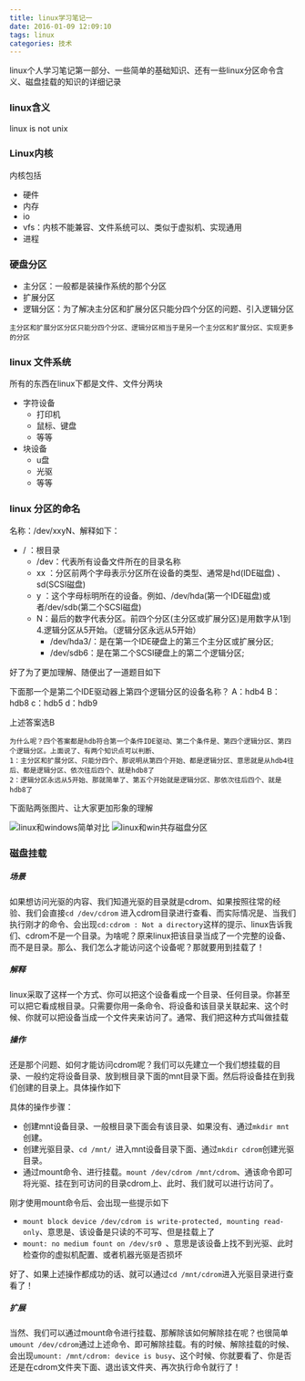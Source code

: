 ```yaml
---
title: linux学习笔记一
date: 2016-01-09 12:09:10
tags: linux
categories: 技术
---
```


linux个人学习笔记第一部分、一些简单的基础知识、还有一些linux分区命令含义、磁盘挂载的知识的详细记录<!-- more -->

### linux含义

linux is not unix

### Linux内核

内核包括

* 硬件
* 内存
* io
* vfs：内核不能兼容、文件系统可以、类似于虚拟机、实现通用
* 进程

### 硬盘分区
* 主分区：一般都是装操作系统的那个分区
* 扩展分区
* 逻辑分区：为了解决主分区和扩展分区只能分四个分区的问题、引入逻辑分区

```
主分区和扩展分区分区只能分四个分区、逻辑分区相当于是另一个主分区和扩展分区、实现更多的分区
```

### linux 文件系统
所有的东西在linux下都是文件、文件分两块
* 字符设备
	*  打印机
	*  鼠标、键盘 	
	*  等等
* 块设备
	* u盘
	* 光驱
	* 等等

### linux 分区的命名

名称：/dev/xxyN、解释如下：

* / ：根目录
	* /dev：代表所有设备文件所在的目录名称
	* xx ：分区前两个字母表示分区所在设备的类型、通常是hd(IDE磁盘) 、sd(SCSI磁盘)
	* y ：这个字母标明所在的设备。例如、/dev/hda(第一个IDE磁盘)或者/dev/sdb(第二个SCSI磁盘)
	* N：最后的数字代表分区。前四个分区(主分区或扩展分区)是用数字从1到4.逻辑分区从5开始。（逻辑分区永远从5开始）
		* /dev/hda3/：是在第一个IDE硬盘上的第三个主分区或扩展分区;
		* /dev/sdb6：是在第二个SCSI硬盘上的第二个逻辑分区;

好了为了更加理解、随便出了一道题目如下

下面那一个是第二个IDE驱动器上第四个逻辑分区的设备名称？
A：hdb4
B：hdb8
c：hdb5
d：hdb9

上述答案选B
```
为什么呢？四个答案都是hdb符合第一个条件IDE驱动、第二个条件是、第四个逻辑分区、第四个逻辑分区。上面说了、有两个知识点可以判断、
1：主分区和扩展分区、只能分四个、那说明从第四个开始、都是逻辑分区、意思就是从hdb4往后、都是逻辑分区、依次往后四个、就是hdb8了
2：逻辑分区永远从5开始、那就简单了、第五个开始就是逻辑分区、那依次往后四个、就是hdb8了
```
下面贴两张图片、让大家更加形象的理解

![linux和windows简单对比](http://7xpjaq.com1.z0.glb.clouddn.com/20160109135722.png)
![linux和win共存磁盘分区](http://7xpjaq.com1.z0.glb.clouddn.com/20160109140521.png)

### 磁盘挂载

##### 场景

如果想访问光驱的内容、我们知道光驱的目录就是cdrom、如果按照往常的经验、我们会直接``` cd /dev/cdrom ``` 进入cdrom目录进行查看、而实际情况是、当我们执行刚才的命令、会出现``` cd:cdrom : Not a directory ```这样的提示、linux告诉我们、cdrom不是一个目录。为啥呢？原来linux把该目录当成了一个完整的设备、而不是目录。那么、我们怎么才能访问这个设备呢？那就要用到挂载了！

##### 解释

linux采取了这样一个方式、你可以把这个设备看成一个目录、任何目录。你甚至可以把它看成根目录。只需要你用一条命令、将设备和该目录关联起来、这个时候、你就可以把设备当成一个文件夹来访问了。通常、我们把这种方式叫做挂载

##### 操作

还是那个问题、如何才能访问cdrom呢？我们可以先建立一个我们想挂载的目录、一般约定将设备目录、放到根目录下面的mnt目录下面。然后将设备挂在到我们创建的目录上。具体操作如下

具体的操作步骤：

* 创建mnt设备目录、一般根目录下面会有该目录、如果没有、通过``` mkdir mnt ```创建。
* 创建光驱目录、```cd /mnt/ ```进入mnt设备目录下面、通过```mkdir cdrom```创建光驱目录。
* 通过mount命令、进行挂载。```mount /dev/cdrom /mnt/cdrom```、通该命令即可将光驱、挂在到可访问的目录cdrom上、此时、我们就可以进行访问了。

刚才使用mount命令后、会出现一些提示如下
* ```mount block device /dev/cdrom is write-protected, mounting read-only```、意思是、该设备是只读的不可写、但是挂载上了
* ```mount: no medium fount on /dev/sr0 ```、意思是该设备上找不到光驱、此时检查你的虚拟机配置、或者机器光驱是否损坏

好了、如果上述操作都成功的话、就可以通过```cd /mnt/cdrom```进入光驱目录进行查看了！



##### 扩展

当然、我们可以通过mount命令进行挂载、那解除该如何解除挂在呢？也很简单```umount /dev/cdrom```通过上述命令、即可解除挂载。有的时候、解除挂载的时候、会出现```umount: /mnt/cdrom: device is busy```、这个时候、你就要看了、你是否还是在cdrom文件夹下面、退出该文件夹、再次执行命令就行了！





